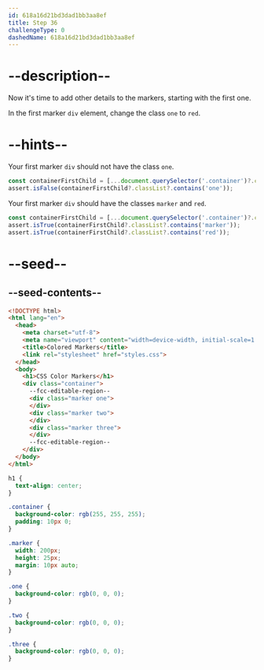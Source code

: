 ```yaml
---
id: 618a16d21bd3dad1bb3aa8ef
title: Step 36
challengeType: 0
dashedName: 618a16d21bd3dad1bb3aa8ef
---
```


# --description--

Now it's time to add other details to the markers, starting with the first one.

In the first marker `div` element, change the class `one` to `red`.

# --hints--

Your first marker `div` should not have the class `one`.

```js
const containerFirstChild = [...document.querySelector('.container')?.children][0];
assert.isFalse(containerFirstChild?.classList?.contains('one'));
```

Your first marker `div` should have the classes `marker` and `red`.

```js
const containerFirstChild = [...document.querySelector('.container')?.children][0];
assert.isTrue(containerFirstChild?.classList?.contains('marker'));
assert.isTrue(containerFirstChild?.classList?.contains('red'));
```

# --seed--

## --seed-contents--

```html
<!DOCTYPE html>
<html lang="en">
  <head>
    <meta charset="utf-8">
    <meta name="viewport" content="width=device-width, initial-scale=1.0">
    <title>Colored Markers</title>
    <link rel="stylesheet" href="styles.css">
  </head>
  <body>
    <h1>CSS Color Markers</h1>
    <div class="container">
      --fcc-editable-region--
      <div class="marker one">
      </div>
      <div class="marker two">
      </div>
      <div class="marker three">
      </div>
      --fcc-editable-region--
    </div>
  </body>
</html>
```

```css
h1 {
  text-align: center;
}

.container {
  background-color: rgb(255, 255, 255);
  padding: 10px 0;
}

.marker {
  width: 200px;
  height: 25px;
  margin: 10px auto;
}

.one {
  background-color: rgb(0, 0, 0);
}

.two {
  background-color: rgb(0, 0, 0);
}

.three {
  background-color: rgb(0, 0, 0);
}

```
